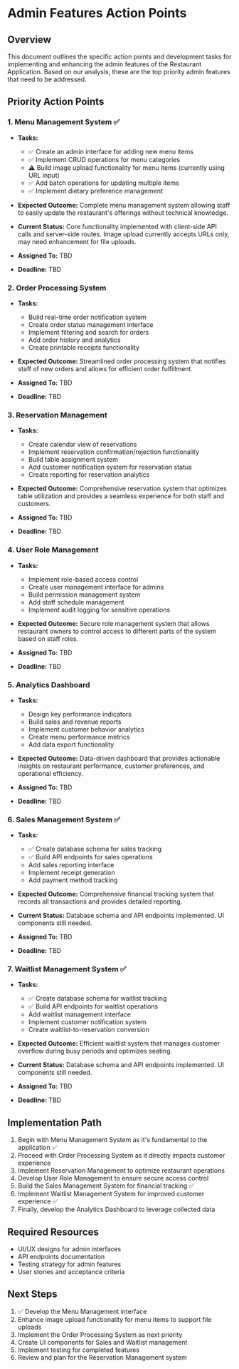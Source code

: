 # Admin Features Action Points

## Overview
This document outlines the specific action points and development tasks for implementing and enhancing the admin features of the Restaurant Application. Based on our analysis, these are the top priority admin features that need to be addressed.

## Priority Action Points

### 1. Menu Management System ✅
- **Tasks:**
  - ✅ Create an admin interface for adding new menu items
  - ✅ Implement CRUD operations for menu categories
  - ⚠️ Build image upload functionality for menu items (currently using URL input)
  - ✅ Add batch operations for updating multiple items
  - ✅ Implement dietary preference management
  
- **Expected Outcome:**
  Complete menu management system allowing staff to easily update the restaurant's offerings without technical knowledge.

- **Current Status:** Core functionality implemented with client-side API calls and server-side routes. Image upload currently accepts URLs only, may need enhancement for file uploads.
- **Assigned To:** TBD
- **Deadline:** TBD

### 2. Order Processing System
- **Tasks:**
  - Build real-time order notification system
  - Create order status management interface
  - Implement filtering and search for orders
  - Add order history and analytics
  - Create printable receipts functionality
  
- **Expected Outcome:**
  Streamlined order processing system that notifies staff of new orders and allows for efficient order fulfillment.

- **Assigned To:** TBD
- **Deadline:** TBD

### 3. Reservation Management
- **Tasks:**
  - Create calendar view of reservations
  - Implement reservation confirmation/rejection functionality
  - Build table assignment system
  - Add customer notification system for reservation status
  - Create reporting for reservation analytics
  
- **Expected Outcome:**
  Comprehensive reservation system that optimizes table utilization and provides a seamless experience for both staff and customers.

- **Assigned To:** TBD
- **Deadline:** TBD

### 4. User Role Management
- **Tasks:**
  - Implement role-based access control
  - Create user management interface for admins
  - Build permission management system
  - Add staff schedule management
  - Implement audit logging for sensitive operations
  
- **Expected Outcome:**
  Secure role management system that allows restaurant owners to control access to different parts of the system based on staff roles.

- **Assigned To:** TBD
- **Deadline:** TBD

### 5. Analytics Dashboard
- **Tasks:**
  - Design key performance indicators
  - Build sales and revenue reports
  - Implement customer behavior analytics
  - Create menu performance metrics
  - Add data export functionality
  
- **Expected Outcome:**
  Data-driven dashboard that provides actionable insights on restaurant performance, customer preferences, and operational efficiency.

- **Assigned To:** TBD
- **Deadline:** TBD

### 6. Sales Management System ✅
- **Tasks:**
  - ✅ Create database schema for sales tracking
  - ✅ Build API endpoints for sales operations
  - Add sales reporting interface
  - Implement receipt generation
  - Add payment method tracking
  
- **Expected Outcome:**
  Comprehensive financial tracking system that records all transactions and provides detailed reporting.

- **Current Status:** Database schema and API endpoints implemented. UI components still needed.
- **Assigned To:** TBD
- **Deadline:** TBD

### 7. Waitlist Management System ✅
- **Tasks:**
  - ✅ Create database schema for waitlist tracking
  - ✅ Build API endpoints for waitlist operations
  - Add waitlist management interface
  - Implement customer notification system
  - Create waitlist-to-reservation conversion
  
- **Expected Outcome:**
  Efficient waitlist system that manages customer overflow during busy periods and optimizes seating.

- **Current Status:** Database schema and API endpoints implemented. UI components still needed.
- **Assigned To:** TBD
- **Deadline:** TBD

## Implementation Path

1. Begin with Menu Management System as it's fundamental to the application ✅
2. Proceed with Order Processing System as it directly impacts customer experience
3. Implement Reservation Management to optimize restaurant operations
4. Develop User Role Management to ensure secure access control
5. Build the Sales Management System for financial tracking ✅
6. Implement Waitlist Management System for improved customer experience ✅
7. Finally, develop the Analytics Dashboard to leverage collected data

## Required Resources

- UI/UX designs for admin interfaces
- API endpoints documentation
- Testing strategy for admin features
- User stories and acceptance criteria

## Next Steps

1. ✅ Develop the Menu Management interface
2. Enhance image upload functionality for menu items to support file uploads
3. Implement the Order Processing System as next priority
4. Create UI components for Sales and Waitlist management
5. Implement testing for completed features
6. Review and plan for the Reservation Management system 